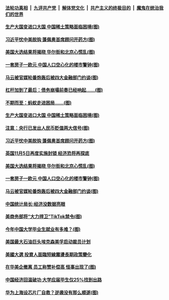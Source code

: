 

####  [法轮功真相](../../../../basic/blob/master/README.md?t=11041502) &nbsp;|&nbsp; [九评共产党](../../../../9ping.md/blob/master/README.md?t=11041502) &nbsp;|&nbsp; [解体党文化](../../../../jtdwh.md/blob/master/README.md?t=11041502)  &nbsp;|&nbsp; [共产主义的终极目的](../../../../gczydzjmd.md/blob/master/README.md?t=11041502) &nbsp;|&nbsp; [魔鬼在统治我们的世界](../../../../mgztzwmdsj.md/blob/master/README.md?t=11041502) 


#### [生产大国变进口大国 中国稀土策略面临困境(图)](../pages/p5/951389.md?t=11041502) 

#### [习近平忧中美脱钩 蓬佩奥首席顾问开药方(图)](../pages/p5/951338.md?t=11041502) 

#### [美国大选结果将揭晓 华尔街和北京心慌乱(图)](../pages/p5/951328.md?t=11041502) 

#### [一套房子一欧元 中国人口空心化的楼市警钟(图)](../pages/p5/951250.md?t=11041502) 

#### [马云被官媒轮番炮轰后被四大金融部门约谈(图)](../pages/p5/951245.md?t=11041502) 


#### [杠杆加到了最后：债务崩塌前奏已经响起……(图)](../pages/p5/951395.md?t=11041502) 

#### [不期而至：蚂蚁走进困局……(图)](../pages/p5/951394.md?t=11041502) 

#### [生产大国变进口大国 中国稀土策略面临困境(图)](../pages/p5/951389.md?t=11041502) 

#### [注意：央行已发出人民币贬值两大信号(图)](../pages/p5/951397.md?t=11041502) 

#### [习近平忧中美脱钩 蓬佩奥首席顾问开药方(图)](../pages/p5/951338.md?t=11041502) 

#### [英国11月5日再度实施封锁 经济恐将再探底](../pages/p5/951330.md?t=11041502) 

#### [美国大选结果将揭晓 华尔街和北京心慌乱(图)](../pages/p5/951328.md?t=11041502) 

#### [一套房子一欧元 中国人口空心化的楼市警钟(图)](../pages/p5/951250.md?t=11041502) 

#### [马云被官媒轮番炮轰后被四大金融部门约谈(图)](../pages/p5/951245.md?t=11041502) 

#### [中国统计局长∶经济没数据亮眼](../pages/p5/951286.md?t=11041502) 


#### [美商务部将“大力捍卫”TikTok禁令(图)](../pages/p5/951279.md?t=11041502) 

#### [今年中国大学毕业生就业有多难？(图)](../pages/p5/951276.md?t=11041502) 

#### [美国最大石油巨头埃克森美孚启动裁员计划](../pages/p5/951243.md?t=11041502) 

#### [美國大選 投資人面臨短線震盪長期政策變化](../pages/p5/951233.md?t=11041502) 

#### [在华美企撤离 员工称赞补偿高 怪事出现了(图)](../pages/p5/951228.md?t=11041502) 

#### [中国经济回温破功 大学应届毕生仅25%找到出路](../pages/p5/951202.md?t=11041502) 

#### [华为上海设芯片厂自救？逆袭没有那么顺遂(图)](../pages/p5/951201.md?t=11041502) 


